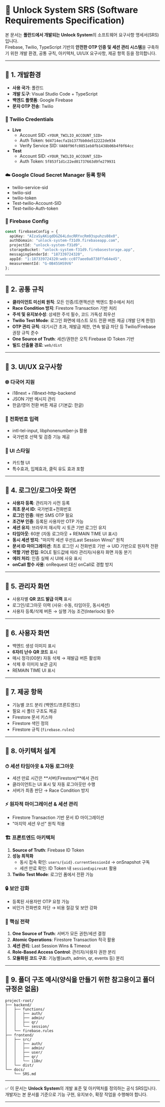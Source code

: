# 🔐 Unlock System SRS (Software Requirements Specification)

본 문서는 **폴란드에서 개발되는 Unlock System**의 소프트웨어 요구사항 명세서(SRS)입니다.  
Firebase, Twilio, TypeScript 기반의 **안전한 OTP 인증 및 세션 관리 시스템**을 구축하기 위한 개발 환경, 공통 규칙, 아키텍처, UI/UX 요구사항, 제공 항목 등을 정의합니다.

---

## 📌 1. 개발환경

- **사용 국가**: 폴란드  
- **개발 도구**: Visual Studio Code + TypeScript  
- **백엔드 플랫폼**: Google Firebase  
- **문자 OTP 전송**: Twilio  

### 🔑 Twilio Credentials
- **Live**
  - Account SID: `<YOUR_TWILIO_ACCOUNT_SID>`
  - Auth Token: `9d4714ecfa1b1377bb0de512222de934`
  - Verify Service SID: `VA08f96fc0851eb8fb1438b06b4f0f64cc`
- **Test**
  - Account SID: `<YOUR_TWILIO_ACCOUNT_SID>`
  - Auth Token: `5f853f1d1c22ed01737663d9fe279931`

### ☁️ Google Cloud Secret Manager 등록 항목
- twilio-service-sid  
- twilio-sid  
- twilio-token  
- Test-twilio-Account-SID  
- Test-twilio-Auth-token  

### 🔧 Firebase Config
```typescript
const firebaseConfig = {
  apiKey: "AIzaSyAKiqdDGZ64LdxcRRYxcRm93spuhzs08x0",
  authDomain: "unlock-system-f31d9.firebaseapp.com",
  projectId: "unlock-system-f31d9",
  storageBucket: "unlock-system-f31d9.firebasestorage.app",
  messagingSenderId: "187339724320",
  appId: "1:187339724320:web:cc077aee0a0738ffe64e45",
  measurementId: "G-0B45SHS9V6"
};
```

---

## 📌 2. 공통 규칙

- **클라이언트 미신뢰 원칙**: 모든 인증/트랜잭션은 백엔드 함수에서 처리  
- **Race Condition 방지**: Firestore Transaction 기반 처리  
- **주석 및 유지보수성**: 상세한 주석 필수, 코드 가독성 최우선  
- **Twilio Test Mode**: 로그인 화면에 테스트 모드 전환 버튼 제공 (개발 단계 한정)  
- **OTP 관리 규칙**: 대기시간 초과, 재발급 제한, 연속 발급 차단 등 Twilio/Firebase 권장 규칙 준수  
- **One Source of Truth**: 세션/권한은 오직 Firebase ID Token 기반  
- **빌드 산출물 경로**: `web/dist`  

---

## 📌 3. UI/UX 요구사항

### 🌐 다국어 지원
- i18next + i18next-http-backend  
- JSON 기반 메시지 관리  
- 한글/영어 전환 버튼 제공 (기본값: 한글)  

### 📱 전화번호 입력
- intl-tel-input, libphonenumber-js 활용  
- 국가번호 선택 및 검증 기능 제공  

### 🎨 UI 스타일
- 카드형 UI  
- 특수효과, 입체효과, 클릭 유도 효과 포함  

---

## 📌 4. 로그인/로그아웃 화면

- **사용자 등록**: 관리자가 사전 등록  
- **최초 문서 ID**: 국가번호+전화번호  
- **로그인 인증**: 매번 SMS OTP 필요  
- **조건부 인증**: 등록된 사용자만 OTP 가능  
- **세션 유지**: 브라우저 재시작 시 토큰 기반 로그인 유지  
- **타임아웃**: 60분 (자동 로그아웃 + REMAIN TIME UI 표시)  
- **동시 세션 방지**: "마지막 세션 우선(Last Session Wins)" 원칙  
- **문서 ID 마이그레이션**: 최초 로그인 시 전화번호 기반 → UID 기반으로 원자적 전환  
- **역할 기반 진입**: ROLE 필드값에 따라 관리자/사용자 화면 자동 분기  
- **에러 처리**: 인증 실패 시 UI에 사유 표시  
- **onCall 함수 사용**: onRequest 대신 onCall로 경합 방지  

---

## 📌 5. 관리자 화면

- 사용자별 **QR 코드 발급 이력** 표시  
- 로그인/로그아웃 이력 (사유: 수동, 타임아웃, 동시세션)  
- 사용자 등록/삭제 버튼 → 실행 가능 조건(Interlock) 필수  

---

## 📌 6. 사용자 화면

- 백엔드 생성 이미지 표시  
- **6자리 난수 QR 코드** 표시  
- 매시 정각(00분) 자동 삭제 → 재발급 버튼 활성화  
- 삭제 후 이미지 보관 금지  
- REMAIN TIME UI 표시  

---

## 📌 7. 제공 항목

- 기능별 코드 분리 (백엔드/프론트엔드)  
- 필요 시 폴더 구조도 제공  
- Firestore 문서 키스마  
- Firestore 색인 정의  
- Firestore 규칙 (`firebase.rules`)  

---

## 📌 8. 아키텍처 설계

### ⏱ 세션 타임아웃 & 자동 로그아웃
- 세션 만료 시간은 **서버(Firestore)**에서 관리  
- 클라이언트는 UI 표시 및 자동 로그아웃만 수행  
- 서버가 최종 판단 → Race Condition 방지  

### ⚡ 원자적 마이그레이션 & 세션 관리
- Firestore Transaction 기반 문서 ID 마이그레이션  
- "마지막 세션 우선" 원칙 적용  

### 🏗 프론트엔드 아키텍처
1. **Source of Truth**: Firebase ID Token  
2. **성능 최적화**  
   - 동시 접속 확인: `users/{uid}.currentSessionId` → onSnapshot 구독  
   - 세션 만료 확인: ID Token 내 `sessionExpiresAt` 활용  
3. **Twilio Test Mode**: 로그인 폼에서 전환 가능  

### 🔒 보안 강화
- 등록된 사용자만 OTP 요청 가능  
- 비인가 전화번호 차단 → 비용 절감 및 보안 강화  

### 🧩 핵심 전략
1. **One Source of Truth**: 서버가 모든 권한/세션 결정  
2. **Atomic Operations**: Firestore Transaction 적극 활용  
3. **세션 관리**: Last Session Wins & Timeout  
4. **Role-Based Access Control**: 관리자/사용자 권한 분리  
5. **모듈화된 코드 구조**: 기능별(auth, admin, qr, events 등) 분리  

---

## 📌 9. 폴더 구조 예시(양식을 만들기 위한 참고용이고 폴더규정은 없음)

```plaintext
project-root/
├── backend/
│   ├── functions/
│   │   ├── auth/
│   │   ├── admin/
│   │   ├── qr/
│   │   └── session/
│   └── firebase.rules
├── frontend/
│   ├── src/
│   │   ├── auth/
│   │   ├── admin/
│   │   ├── user/
│   │   ├── qr/
│   │   └── i18n/
│   └── dist/
└── docs/
    └── SRS.md
```

---

✅ 이 문서는 **Unlock System**의 개발 표준 및 아키텍처를 정의하는 공식 SRS입니다.  
개발자는 본 문서를 기준으로 기능 구현, 유지보수, 확장 작업을 수행해야 합니다.  

---